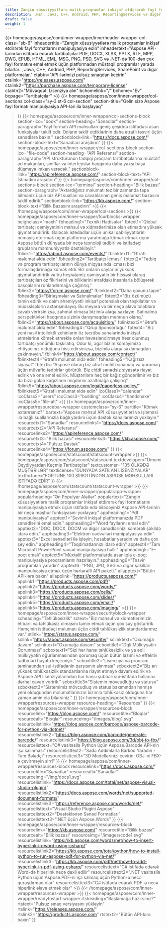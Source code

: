 ```yaml
---
title: Zəngin xüsusiyyətlərə malik proqramlar inkişaf etdirərək fayl formatlarını manipulyasiya edin
description: .NET, Java, C++, Android, PHP, ReportingServices və digər platformalar üçün Aspose API-lərindən istifadə edərək sürətli işlənən fayl formatı manipulyasiya proqramlarını hazırlayın.
draft: false
weight: 1
---
```

{{< homepage/aspose/com/inner-wrapper/innerheader-wrapper col-class="sb-6"
inheadertitle="Zəngin xüsusiyyətlərə malik proqramlar inkişaf etdirərək fayl formatlarını manipulyasiya edin"
inheadertext="Aspose API-lərindən istifadə edərək tərtibatçılar PDF, DOCX, XLSX, PPTX, RTF, MPP, DWG, EPUB, HTML, EML, MSG, PNG, PSD, SVG və .NET-də 100-dən çox fayl formatını emal etmək üçün platformadan müstəqil proqramlar yarada bilərlər. , Java, C++, Android, PHP, ReportingServices, SharePoint və digər platformalar."
ctabtn="API-lərimizi pulsuz sınaqdan keçirin"
ctalink="https://releases.aspose.com/"
ctalink2="https://purchase.aspose.com/temporary-license"
ctabtn2="Müvəqqəti Lisenziya alın"
bchomelink="/"
bchome="Ev"
bcpage="Tərtibatçılar" >}}
{{< homepage/aspose/com/inner-wrapper/col-sections
col-class="sy-3 st-6 col-section"
section-title="Gəlin sizə Aspose fayl formatı manipulyasiya API-ləri ilə başlayaq"
>}}
{{< homepage/aspose/com/inner-wrapper/col-sections-block section-ico="book"
section-heading="Sənədlər"
section-paragraph="Fayl formatı API məhsulları geniş çeşiddə istifadəsi asan funksiyalar təklif edir. Onların təklif etdiklərinin daha ətraflı təsviri üçün sənədlərə baxın."
sectionblock-link="https://docs.aspose.com/"
section-block-text="Sənədləri araşdırın"
>}}
{{< homepage/aspose/com/inner-wrapper/col-sections-block section-ico="file-code"
section-heading="API Referansı"
section-paragraph="API strukturunun tədqiqi proqram tərtibatçılarına müxtəlif ad məkanları, siniflər və interfeyslər haqqında daha yaxşı başa düşməyə imkan verəcək."
sectionblock-link="https://apireference.aspose.com/"
section-block-text="API İstinadını araşdırın"
>}}
{{< homepage/aspose/com/inner-wrapper/col-sections-block
section-ico="terminal"
section-heading="Bilik bazası"
section-paragraph="Axtardığınız məlumatı tez bir zamanda tapa bilməniz üçün biz API sualları və cavablarının geniş məlumat bazasını təklif edirik."
sectionblock-link="https://kb.aspose.com/"
section-block-text="Bilik Bazasını araşdırın" >}}
{{< /homepage/aspose/com/inner-wrapper/col-sections >}}
 {{< homepage/aspose/com/inner-wrapper/fourblocks-wrapper
 heighclass="maxh"
 fbheading1="Texniki Hadisələr"
 fbtext1="Qlobal tərtibatçı cəmiyyətinin məhsul və xidmətlərimizə olan etimadını yüksək qiymətləndiririk. Gələcək istedadlar üçün unikal qabiliyyətlərini nümayiş etdirmək üçün platforma yaratmağa kömək etmək üçün Aspose bütün dünyada bir neçə texnoloji tədbiri və istifadəçi qruplarını məmnuniyyətlə dəstəkləyir."
 fblink1="https://about.aspose.com/events/"
 fblinktext1="Ətraflı məlumat əldə edin"
 fbheading2="Tərtibatçı İcması"
 fbtext2="Tətbiq və proqram tərtibatçılarının dünya miqyasında icması bizi formalaşdırmağa kömək etdi. Biz onların səylərini yüksək qiymətləndiririk və bu heyrətamiz cəmiyyətin bir hissəsi olaraq tərtibatçıları öz fikirlərini və biliklərini ətrafdakı insanlarla bölüşərək başqalarını ruhlandırmağa çağırırıq."
 fblink2="https://forum.aspose.com/"
 fblinktext2="Daha çoxunu tapın"
 fbheading3="Birləşmələr və Satınalmalar"
 fbtext3="Biz özümüzü təmin edirik və daim əhəmiyyətli inkişaf potensialı olan təşkilatlar və müəssisələrin axtarışındayıq. Bu meyara və bir neçə əlavə tələblərə cavab verirsinizsə, zəhmət olmasa bizimlə əlaqə saxlayın. Satınalma perspektivləri haqqında sizinlə danışmaqdan məmnun olarıq."
 fblink3="https://about.aspose.com/acquisition/"
 fblinktext3="Ətraflı məlumat əldə edin"
 fbheading4="Qrup Sponsorluğu"
 fbtext4="Biz yeni nəsil intellektli zehinlərin öz təcrübə sahələrində inkişaf etmələrinə kömək etməklə onları həvəsləndirməyə həsr olunmuş tərtibatçı yönümlü təşkilatıq. Odur ki, əgər bizim köməyimizə ehtiyacınız olduğunu hiss edirsinizsə, bizimlə əlaqə saxlamaqdan çəkinməyin."
 fblink4="https://about.aspose.com/contact/"
 fblinktext4="Ətraflı məlumat əldə edin"
 fbheading5="Kağızsız siyasət"
 fbtext5="Aspose olaraq biz ətraf mühiti sınamaq və qorumaq üçün müvafiq tədbirlər görürük. Biz ciddi sənədsiz siyasətə riayət edirik və ona əməl edirik. Müştərilərə heç bir kağız göndərilmir və biz də bizə gələn kağızların miqdarını azaltmağa çalışırıq"
 fblink5="https://about.aspose.com/legal/paperless-policy/"
 fblinktext5="Ətraflı məlumat əldə edin"
 icoClass1="calendar" icoClass2="users" icoClass3="building" icoClass4="handshake" icoClass5="file-alt" >}} 
 {{< homepage/aspose/com/inner-wrapper/resourcebar-wrapper customclass="sy-6"
 bartitle="Kömək axtarırsınız?"
 bartext="Aspose məhsul API xüsusiyyətləri və işləməsi ilə bağlı suallarınızla bağlı yardım üçün dəstək kanallarımızı yoxlayın."
 resourcetxt1="Sənədlər"
 resourcelinks1="https://docs.aspose.com/"
 resourcetxt2="API Referansı"
 resourcelinks2="https://apireference.aspose.com/"
 resourcetxt3="Bilik bazası"
 resourcelinks3="https://kb.aspose.com/"
 resourcetxt4="Pulsuz Dəstək"
 resourcelinks4="https://forum.aspose.com/"
 >}}
 {{< homepage/aspose/com/statscount/statscount-wrapper >}}
{{< homepage/aspose/com/statscount/statscount
textdeveloper="Ümumi Qeydiyyatdan Keçmiş Tərtibatçılar"
textcustomer="135 ÖLKƏDƏ MÜŞTƏRİLƏR"
textlicense="DÜNYADA SATILAN LİSENZİYALAR"
textfortune="FORTUNE 100 ŞİRKƏTİNDƏN ASPOSE MƏHSULLARI İSTİFADƏ EDİR"
>}}
{{< /homepage/aspose/com/statscount/statscount-wrapper >}}
{{< homepage/aspose/com/inner-wrapper/popularapp-wrapper
popularheading="Ən Populyar Alətlər"
populartext="Zəngin xüsusiyyətlərə malik proqramlar inkişaf etdirərək fayl formatlarını manipulyasiya etmək üçün istifadə edə biləcəyiniz Aspose API-lərinin bir neçə məşhur funksiyasını yoxlayaq:"
appheading1="Pdf manipulyasiya"
apptext1="Sevimli inkişaf platformanızda PDF sənədlərini emal edin."
appheading2="Word fayllarını emal edin"
apptext2="DOC, DOCX, DOCM və digər sənədlərinizi səmərəli şəkildə idarə edin."
appheading3="Elektron cədvəlləri manipulyasiya edin"
apptext3="Excel sənədləri ilə işləyin, hesabatlar yaradın və daha çox şey edin."
appheading4="Təqdimatlarınızı idarə edin"
apptext4="Tam Microsoft PowerPoint sənəd manipulyasiya həlli."
appheading5="E-poçt emalı"
apptext5="Müxtəlif platformalarda asanlıqla e-poçt manipulyasiya proqramlarını hazırlayın."
appheading6="Təsvir proqramları yaradın"
apptext6="PNG, JPG, SVG və digər şəkilləri manipulyasiya etmək üçün hərtərəfli API paketi."
allapptext="Bütün API-lərə baxın"
allapplink="https://products.aspose.com/" applink1="https://products.aspose.com/pdf/" applink2="https://products.aspose.com/words/" applink3="https://products.aspose.com/cells/" applink4="https://products.aspose.com/slides/" applink5="https://products.aspose.com/email/" applink5="https://products.aspose.com/imaging/" >}}
{{< homepage/aspose/com/inner-wrapper/securityblock-wrapper
scheading="Təhlükəsizlik"
sctext="Biz məhsul və xidmətlərimizin etibarlı və təhlükəsiz olmasını təmin etmək üçün çox səy göstəririk. Həmçinin istifadəçi məlumatı üçün ciddi təhlükəsizlik standartlarımız var."
stlink="https://status.aspose.com/"  sclink="https://about.aspose.com/security/"
sclinktext="Oxumağa davam"
sclinktext="Oxumağa davam"
scboxtitle1="Əqli Mülkiyyətin Qorunması"
scboxtext1="Sizi hər hansı təhlükəsizlik və ya əqli mülkiyyətin oğurlanmasından qorumaq üçün bütün lazımi və effektiv tədbirləri həyata keçirmişik."
scboxtitle2="Lisenziya və proqram təminatından sui-istifadənin qarşısının alınması"
scboxtext2="Biz ən yüksək təhlükəsizlik standartlarına riayət etməyə davam edirik və Aspose API lisenziyalarından hər hansı şübhəli sui-istifadə hallarına dərhal cavab veririk."
scboxtitle3="Sistemin mövcudluğu və statusu"
scboxtext3="Sistemimiz mövcudluq və status baxımından həmişə yeni olduğundan məlumatlarınızın bizimlə təhlükəsiz olduğuna hər zaman əmin ola bilərsiniz."
>}}
{{< homepage/aspose/com/inner-wrapper/resources-wrapper
resource-heading="Resources"
>}}
{{< homepage/aspose/com/inner-wrapper/resources-block resourcelink="https://blog.aspose.com/"
resourcetitle="Bloqlar"
resourcealt="Bloqlar"
resourceimg="/images/blog1.svg"
resourcelistlink="https://blog.aspose.com/barcode/aspose-barcode-for-python-via-dotnet/"
resourcelistlink2="https://blog.aspose.com/barcode/generate-barcode/"
resourcelistlink3="https://blog.aspose.com/3d/obj-to-fbx/"
resourcelisttext="C# vasitəsilə Python üçün Aspose.Barcode API-nin işə salınması"
resourcelisttext2="Sadə Addımlarla Barkod Yaradın - Tam Bələdçi"
resourcelisttext3="3D Modellərinizi çevirin: OBJ-ni FBX-ə çevirməyin sirri"
>}}
{{< homepage/aspose/com/inner-wrapper/resources-block
resourcelink="https://docs.aspose.com/"
resourcetitle="Sənədlər"
resourcealt="Sənədlər"
resourceimg="/img/docs1.svg"
resourcelistlink="https://docs.aspose.com/total/net/aspose-visual-studio-plugin/"
resourcelistlink2="https://docs.aspose.com/words/net/supported-document-formats/"
resourcelistlink3="https://reference.aspose.com/words/net/"
resourcelisttext="Visual Studio Plugini Aspose"
resourcelisttext2="Dəstəklənən Sənəd Formatları"
resourcelisttext3=".NET üçün Aspose.Words"
>}}
{{< homepage/aspose/com/inner-wrapper/resources-block
resourcelink="https://kb.aspose.com/"
resourcetitle="Bilik bazası"
resourcealt="Bilik bazası"
resourceimg="/images/code1.svg"
resourcelistlink="https://kb.aspose.com/words/net/how-to-insert-hyperlink-in-word-using-csharp/"
resourcelistlink2="https://kb.aspose.com/total/python/how-to-install-python-to-run-aspose-pdf-for-python-via-net/"
resourcelistlink3="https://kb.aspose.com/pdf/net/how-to-add-hyperlink-in-pdf-using-csharp/"
resourcelisttext="C# istifadə edərək Word-də hiperlink necə daxil edilir"
resourcelisttext2=".NET vasitəsilə Python üçün Aspose.PDF-ni işə salmaq üçün Python-u necə quraşdırmaq olar"
resourcelisttext3="C# istifadə edərək PDF-ə necə hiperlink əlavə etmək olar" >}}
{{< /homepage/aspose/com/inner-wrapper/resources-wrapper >}}
{{< homepage/aspose/com/inner-wrapper/readytostart-wrapper
rtsheading="Başlamağa hazırsınız?"
rtstext="Pulsuz sınaq versiyasını yükləyin"
rtslink="https://releases.aspose.com/"
rtslink2="https://products.aspose.com"
rtstext2="Bütün API-lərə baxın"
>}}
